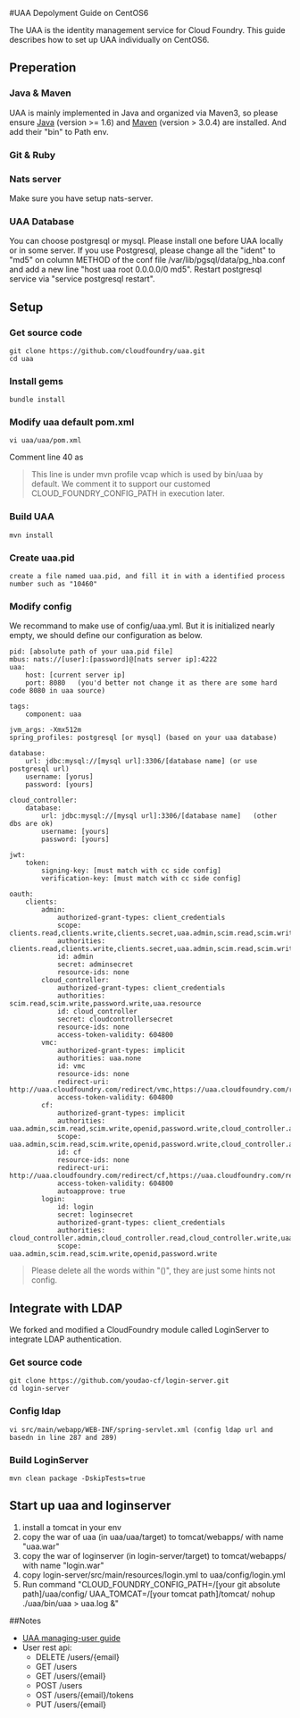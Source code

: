 #UAA Depolyment Guide on CentOS6

The UAA is the identity management service for Cloud Foundry.
This guide describes how to set up UAA individually on CentOS6. 

## Preperation
### Java & Maven 
UAA is mainly implemented in Java and organized via Maven3, so please ensure [Java](http://www.oracle.com/technetwork/java/javase/downloads) (version >= 1.6) and [Maven](http://maven.apache.org/download.cgi) (version > 3.0.4) are installed. And add their "bin" to Path env.

### Git & Ruby 

### Nats server
Make sure you have setup nats-server.

### UAA Database
You can choose postgresql or mysql. Please install one before UAA locally or in some server.
If you use Postgresql, please change all the "ident" to "md5" on column METHOD of the conf file /var/lib/pgsql/data/pg_hba.conf and add a new line "host uaa root 0.0.0.0/0 md5". Restart postgresql service via "service postgresql restart".


## Setup
### Get source code

    git clone https://github.com/cloudfoundry/uaa.git
	cd uaa
	
### Install gems

	bundle install

### Modify uaa default pom.xml
	
	vi uaa/uaa/pom.xml
	
Comment line 40 as 
	<!--<CLOUD_FOUNDRY_CONFIG_PATH>${project.basedir}/src/test/resources/test/profiles/vcap</CLOUD_FOUNDRY_CONFIG_PATH>-->
> This line is under mvn profile vcap which is used by bin/uaa by default. We comment it to support our customed CLOUD_FOUNDRY_CONFIG_PATH in execution later.

### Build UAA
	
	mvn install

### Create uaa.pid

	create a file named uaa.pid, and fill it in with a identified process number such as "10460"
	
### Modify config
We recommand to make use of config/uaa.yml. But it is initialized nearly empty, we should define our configuration as below.
	
	pid: [absolute path of your uaa.pid file]
	mbus: nats://[user]:[password]@[nats server ip]:4222
	uaa:
		host: [current server ip]
		port: 8080   (you'd better not change it as there are some hard code 8080 in uaa source)

	tags:
		component: uaa

	jvm_args: -Xmx512m
	spring_profiles: postgresql [or mysql] (based on your uaa database) 
		
	database:
		url: jdbc:mysql://[mysql url]:3306/[database name] (or use postgresql url)
		username: [yorus]
		password: [yours]

	cloud_controller:
		database:
			url: jdbc:mysql://[mysql url]:3306/[database name]   (other dbs are ok)
			username: [yours]
			password: [yours]

	jwt:
		token:
			signing-key: [must match with cc side config]
			verification-key: [must match with cc side config]

	oauth:
		clients:
			admin:
				authorized-grant-types: client_credentials
				scope: clients.read,clients.write,clients.secret,uaa.admin,scim.read,scim.write
				authorities: clients.read,clients.write,clients.secret,uaa.admin,scim.read,scim.write
				id: admin
				secret: adminsecret
				resource-ids: none
			cloud_controller:
				authorized-grant-types: client_credentials
				authorities: scim.read,scim.write,password.write,uaa.resource
				id: cloud_controller
				secret: cloudcontrollersecret
				resource-ids: none
				access-token-validity: 604800
			vmc:
				authorized-grant-types: implicit
				authorities: uaa.none
				id: vmc
				resource-ids: none
				redirect-uri: http://uaa.cloudfoundry.com/redirect/vmc,https://uaa.cloudfoundry.com/redirect/vmc
				access-token-validity: 604800
			cf:
				authorized-grant-types: implicit
				authorities: uaa.admin,scim.read,scim.write,openid,password.write,cloud_controller.admin,cloud_controller.read,cloud_controller.write
				scope: uaa.admin,scim.read,scim.write,openid,password.write,cloud_controller.admin,cloud_controller.read,cloud_controller.write
				id: cf
				resource-ids: none
				redirect-uri: http://uaa.cloudfoundry.com/redirect/cf,https://uaa.cloudfoundry.com/redirect/cf
				access-token-validity: 604800
				autoapprove: true
			login:
				id: login
				secret: loginsecret
				authorized-grant-types: client_credentials
				authorities: cloud_controller.admin,cloud_controller.read,cloud_controller.write,uaa.admin,scim.read,scim.write,openid,password.write
				scope: uaa.admin,scim.read,scim.write,openid,password.write

>Please delete all the words within "()", they are just some hints not config.


## Integrate with LDAP

We forked and modified a CloudFoundry module called LoginServer to integrate LDAP authentication. 

### Get source code

	git clone https://github.com/youdao-cf/login-server.git
	cd login-server

### Config ldap

	vi src/main/webapp/WEB-INF/spring-servlet.xml (config ldap url and basedn in line 287 and 289)

### Build LoginServer

	mvn clean package -DskipTests=true

## Start up uaa and loginserver

1. install a tomcat in your env
2. copy the war of uaa (in uaa/uaa/target) to tomcat/webapps/ with name "uaa.war"
3. copy the war of loginserver (in login-server/target) to tomcat/webapps/ with name "login.war"
4. copy login-server/src/main/resources/login.yml to uaa/config/login.yml
5. Run command "CLOUD_FOUNDRY_CONFIG_PATH=/[your git absolute path]/uaa/config/ UAA_TOMCAT=/[your tomcat path]/tomcat/ nohup ./uaa/bin/uaa > uaa.log &"

##Notes
* [UAA managing-user guide](http://cloudfoundry.github.com/docs/running/managing-users/)
* User rest api:
	* DELETE /users/{email}
	* GET /users
	* GET /users/{email}
	* POST /users
	* OST /users/{email}/tokens
	* PUT /users/{email}
